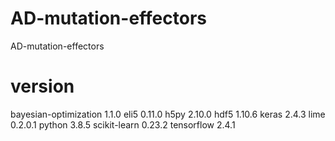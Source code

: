 # AD-mutation-effectors
AD-mutation-effectors


# version
bayesian-optimization
1.1.0
eli5                      0.11.0
h5py                      2.10.0
hdf5                      1.10.6
keras                     2.4.3
lime                      0.2.0.1
python                    3.8.5
scikit-learn              0.23.2
tensorflow                2.4.1

